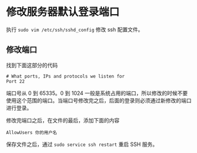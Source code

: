 # 修改服务器默认登录端口

执行 `sudo vim /etc/ssh/sshd_config` 修改 ssh 配置文件。

## 修改端口

找到下面这部分的代码

```plain
# What ports, IPs and protocols we listen for
Port 22
```

端口号从 0 到 65335。0 到 1024 一般是系统占用的端口，所以修改的时候不要使用这个范围的端口。当端口号修改完之后，后面的登录则必须通过新修改的端口进行登录。

修改完端口之后，在文件的最后，添加下面的内容

```plain
AllowUsers 你的用户名
```

保存文件之后，通过 `sudo service ssh restart` 重启 SSH 服务。
